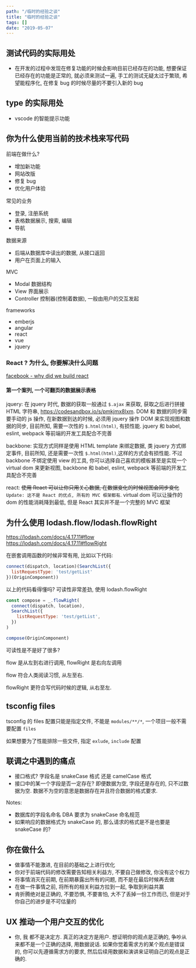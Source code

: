 ```yaml
---
path: "/临时的经验之谈"
title: "临时的经验之谈"
tags: []
date: "2019-05-07"
---
```


## 测试代码的实际用处

* 在开发的过程中发现在修复功能的时候会影响目前已经存在的功能, 想要保证已经存在的功能是正常的, 就必须来测试一遍, 手工的测试无疑太过于繁琐, 希望能程序化, 在修复 bug 的时候尽量的不要引入新的 bug

## type 的实际用处

* vscode 的智能提示功能

## 你为什么使用当前的技术栈来写代码

前端在做什么?

* 增加新功能
* 网站改版
* 修复 bug
* 优化用户体验

常见的业务

* 登录, 注册系统
* 表格数据展示, 搜索, 编辑
* 导航

数据来源

* 后端从数据库中读出的数据, 从接口返回
* 用户在页面上的输入

MVC

* Modal 数据结构
* View 界面展示
* Controller 控制器(控制着数据), 一般由用户的交互发起

frameworks

* emberjs
* angular
* react
* vue
* jquery

### React ? 为什么, 你要解决什么问题

[facebook - why did we build react](https://reactjs.org/blog/2013/06/05/why-react.html)

#### 第一个案列, 一个可翻页的数据展示表格

jquery: 在 jquery 时代, 数据的获取一般通过 `$.ajax` 来获取, 获取之后进行拼接 HTML 字符串, https://codesandbox.io/s/pmkjmx8lxm. DOM 和 数据的同步需要手动的 js 操作, 在新数据到达的时候, 必须用 jquery 操作 DOM 来实现视图和数据的同步, 目前所知, 需要一次性的 `$.html(html)`, 有损性能. jquery 和 babel, eslint, webpack 等前端的开发工具配合不完善

backbone: 实现方式同样是使用 HTML template 来绑定数据, 类 jquery 方式绑定事件, 目前所知, 还是需要一次性 `$.html(html)`,这样的方式会有损性能. 不过 backbone 不绑定使用 view 的工具, 你可以选择自己喜欢的模板甚至是实现一个 virtual dom 来更新视图, backbone 和 babel, eslint, webpack 等前端的开发工具配合不完善

react: ~~使用 React 可以让你只用关心数据, 在数据变化的时候视图会同步变化~~ `Update: 这不是 React 的优点, 所有的 MVC 框架都有`. virtual dom 可以让操作的 dom 的性能消耗降到最低, 但是 React 其实并不是一个完整的 MVC 框架

## 为什么使用 lodash.flow/lodash.flowRight

https://lodash.com/docs/4.17.11#flow
https://lodash.com/docs/4.17.11#flowRight

在嵌套调用函数的时候非常有用, 比如以下代码:

```js
connect(dispatch, location)(SearchList({
  listRequestType: 'test/getList'
})(OriginComponent))
```

以上的代码看得懂吗? 可读性非常差劲, 使用 lodash.flowRight

```js
const compose = _.flowRight(
  connect(dispatch, location),
  SearchList({
    listRequestType: 'test/getList',
  })
)

compose(OriginComponent)
```

可读性是不是好了很多?

flow 是从左到右进行调用, flowRight 是右向左调用

flow 符合人类阅读习惯, 从左至右.

flowRight 更符合写代码时候的逻辑, 从右至左.

## tsconfig files

tsconfig 的 files 配置只能是指定文件, 不能是 `modules/**/*`, 一个项目一般不需要配置 `files`

如果想要为了性能排除一些文件, 指定 `exlude`, `include` 配置

## 联调之中遇到的痛点

* 接口格式? 字段名是 snakeCase 格式 还是 camelCase 格式
* 接口中的某一个字段是否一定存在? 即便数据为空, 字段还是存在的, 只不过数据为空. 数据不为空的意思是数据存在并且符合数据的格式要求.

Notes:

* 数据库的字段名命名 DBA 要求为 snakeCase 命名规范
* 如果响应的数据格式为 snakeCase 的, 那么请求的格式是不是也要是 snakeCase 的?

## 你在做什么

* 做事情不能激进, 在目前的基础之上进行优化
* 你对于前端代码的修改需要告知相关利益方, 不要自己做修改, 你没有这个权力
* 将事情消灭在前期, 在前期暴露出所有的问题, 而不是在最后时候再去做
* 在做一件事情之前, 将所有的相关利益方拉到一起, 争取到利益共赢
* 肯折腾绝对是正确的, 不要恐惧, 不要害怕, 大不了丢掉一份工作而已, 但是对于你自己的进步是不可估量的

## UX 推动一个用户交互的优化

* 你, 我 都不是决定方. 真正的决定方是用户. 想证明你的观点是正确的, 争吵从来都不是一个正确的选择, 用数据说话. 如果你觉着需求方的某个观点是错误的, 你可以先遵循需求方的要求, 然后后续用数据和演讲来证明自己的观点是正确的.
